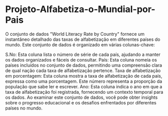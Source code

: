 # Projeto-Alfabetiza-o-Mundial-por-Pais
O conjunto de dados "World Literacy Rate by Country" fornece um instantâneo detalhado das taxas de alfabetização em diferentes países do mundo. 
Este conjunto de dados é organizado em várias colunas-chave:

S.No: Esta coluna lista o número de série de cada país, ajudando a manter os dados organizados e fáceis de consultar.
País: Esta coluna nomeia os países incluídos no conjunto de dados, permitindo uma compreensão clara de qual nação cada taxa de alfabetização pertence.
Taxa de alfabetização em porcentagem: Esta coluna mostra a taxa de alfabetização de cada país, expressa como uma porcentagem. Este número representa a proporção da população que sabe ler e escrever.
Ano: Esta coluna indica o ano em que a taxa de alfabetização foi registrada, fornecendo um contexto temporal para os dados.
Ao examinar este conjunto de dados, você pode obter insights sobre o progresso educacional e os desafios enfrentados por diferentes países no mundo.
